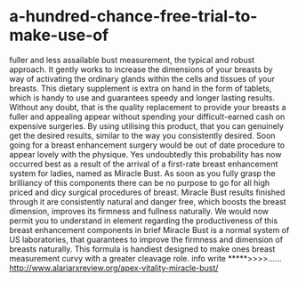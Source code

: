 # a-hundred-chance-free-trial-to-make-use-of
 fuller and less assailable bust measurement, the typical and robust approach. It gently works to increase the dimensions of your breasts by way of activating the ordinary glands within the cells and tissues of your breasts. This dietary supplement is extra on hand in the form of tablets, which is handy to use and guarantees speedy and longer lasting results. Without any doubt, that is the quality replacement to provide your breasts a fuller and appealing appear without spending your difficult-earned cash on expensive surgeries. By using utilising this product, that you can genuinely get the desired results, similar to the way you consistently desired. Soon going for a breast enhancement surgery would be out of date procedure to appear lovely with the physique. Yes undoubtedly this probability has now occurred best as a result of the arrival of a first-rate breast enhancement system for ladies, named as Miracle Bust. As soon as you fully grasp the brilliancy of this components there can be no purpose to go for all high priced and dicy surgical procedures of breast. Miracle Bust results finished through it are consistently natural and danger free, which boosts the breast dimension, improves its firmness and fullness naturally. We would now permit you to understand in element regarding the productiveness of this breast enhancement components in brief Miracle Bust is a normal system of US laboratories, that guarantees to improve the firmness and dimension of breasts naturally. This formula is handiest designed to make ones breast measurement curvy with a greater cleavage role.  info write *****>>>>...... http://www.alariarxreview.org/apex-vitality-miracle-bust/
